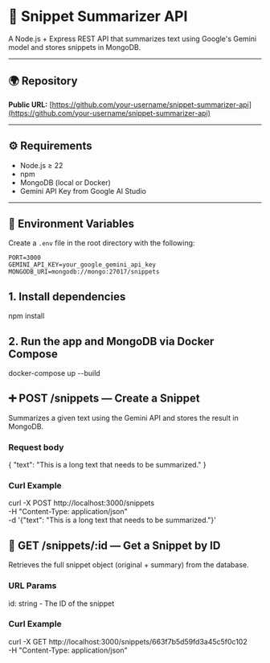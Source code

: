 # 📘 Snippet Summarizer API

A Node.js + Express REST API that summarizes text using Google's Gemini model and stores snippets in MongoDB.

---

## 🌍 Repository

**Public URL:** [https://github.com/your-username/snippet-summarizer-api](https://github.com/your-username/snippet-summarizer-api)

---

## ⚙️ Requirements

- Node.js ≥ 22
- npm
- MongoDB (local or Docker)
- Gemini API Key from Google AI Studio

---

## 🔐 Environment Variables

Create a `.env` file in the root directory with the following:

```env
PORT=3000
GEMINI_API_KEY=your_google_gemini_api_key
MONGODB_URI=mongodb://mongo:27017/snippets
```

## 1. Install dependencies

npm install

## 2. Run the app and MongoDB via Docker Compose

docker-compose up --build

## ➕ POST /snippets — Create a Snippet

Summarizes a given text using the Gemini API and stores the result in MongoDB.

### Request body

{
"text": "This is a long text that needs to be summarized."
}

### Curl Example

curl -X POST http://localhost:3000/snippets \
 -H "Content-Type: application/json" \
 -d '{"text": "This is a long text that needs to be summarized."}'

## 📄 GET /snippets/:id — Get a Snippet by ID

Retrieves the full snippet object (original + summary) from the database.

### URL Params

id: string - The ID of the snippet

### Curl Example

curl -X GET http://localhost:3000/snippets/663f7b5d59fd3a45c5f0c102 \
 -H "Content-Type: application/json"
